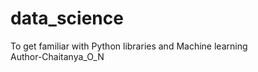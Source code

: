 # data_science
To get familiar with Python libraries and Machine learning
<br>
Author-Chaitanya_O_N
